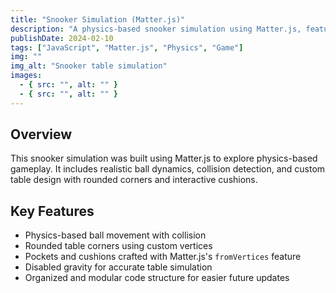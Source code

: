 ```yaml
---
title: "Snooker Simulation (Matter.js)"
description: "A physics-based snooker simulation using Matter.js, featuring realistic ball interactions and customized table with rounded corners and pockets."
publishDate: 2024-02-10
tags: ["JavaScript", "Matter.js", "Physics", "Game"]
img: ""
img_alt: "Snooker table simulation"
images:
  - { src: "", alt: "" }
  - { src: "", alt: "" }
---
```


## Overview

This snooker simulation was built using Matter.js to explore physics-based gameplay. It includes realistic ball dynamics, collision detection, and custom table design with rounded corners and interactive cushions.

## Key Features

- Physics-based ball movement with collision
- Rounded table corners using custom vertices
- Pockets and cushions crafted with Matter.js's `fromVertices` feature
- Disabled gravity for accurate table simulation
- Organized and modular code structure for easier future updates

